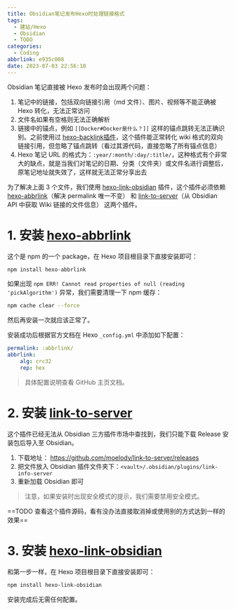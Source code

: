 ```yaml
---
title: Obsidian笔记发布Hexo时处理链接格式
tags:
  - 建站/Hexo
  - Obsidian
  - TODO
categories:
  - Coding
abbrlink: e935c008
date: 2023-07-03 22:56:10
---
```


Obsidian 笔记直接被 Hexo 发布时会出现两个问题：
1. 笔记中的链接，包括双向链接引用（md 文件）、图片、视频等不能正确被 Hexo 转化，无法正常访问
2. 文件名如果有空格则无法正确解析
3. 链接中的锚点，例如 `[[Docker#Docker是什么？]]` 这样的锚点跳转无法正确识别。之前使用过 [hexo-backlink插件](https://github.com/Cyrusky/hexo-backlink)，这个插件能正常转化 wiki 格式的双向链接引用，但忽略了锚点跳转（看过其源代码，直接忽略了所有锚点信息）
4. Hexo 笔记 URL 的格式为：`:year/:month/:day/:title/`，这种格式有个非常大的缺点，就是当我们对笔记的日期、分类（文件夹）或文件名进行调整后，原笔记地址就失效了，这样就无法正常分享出去

为了解决上面 3 个文件，我们使用 [hexo-link-obsidian](https://github.com/moelody/hexo-link-obsidian) 插件，这个插件必须依赖 [hexo-abbrlink](https://github.com/rozbo/hexo-abbrlink)（解决 permalink 唯一不变） 和 [link-to-server](https://github.com/moelody/link-to-server)（从 Obsidian API 中获取 Wiki 链接的文件信息） 这两个插件。

# 1. 安装 [hexo-abbrlink](https://github.com/rozbo/hexo-abbrlink)
这个是 npm 的一个 package，在 Hexo 项目根目录下直接安装即可：
```bash
npm install hexo-abbrlink
```

如果出现 `npm ERR! Cannot read properties of null (reading 'pickAlgorithm')` 异常，我们需要清理一下 npm 缓存：
```bash
npm cache clear --force
```
然后再安装一次就应该正常了。

安装成功后根据官方文档在 Hexo `_config.yml` 中添加如下配置：
```yml
permalink: :abbrlink/
abbrlink:
    alg: crc32
    rep: hex
```
> 具体配置说明查看 GitHub 主页文档。

# 2. 安装 [link-to-server](https://github.com/moelody/link-to-server)
这个插件已经无法从 Obsidian 三方插件市场中查找到，我们只能下载 Release 安装包后导入至 Obsidian。
1. 下载地址： https://github.com/moelody/link-to-server/releases
2. 把文件放入 Obsidian 插件文件夹下：`<vault>/.obsidian/plugins/link-info-server`
3. 重新加载 Obsidian 即可
> 注意，如果安装时出现安全模式的提示，我们需要禁用安全模式。

==TODO 查看这个插件源码，看有没办法直接取消掉或使用别的方式达到一样的效果==

# 3. 安装 [hexo-link-obsidian](https://github.com/moelody/hexo-link-obsidian)
和第一步一样，在 Hexo 项目根目录下直接安装即可：
```bash
npm install hexo-link-obsidian
```
安装完成后无需任何配置。
